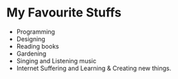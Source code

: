 # My Favourite Stuffs
* Programming
* Designing
* Reading books
* Gardening
* Singing and Listening music
* Internet Suffering and Learning & Creating new things.
